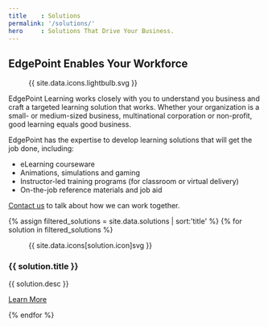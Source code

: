 ```yaml
---
title    : Solutions
permalink: '/solutions/'
hero     : Solutions That Drive Your Business.
---
```

## EdgePoint Enables Your Workforce

<figure class="featuredIcon">{{ site.data.icons.lightbulb.svg }}</figure>

EdgePoint Learning works closely with you to understand you business and craft a targeted learning solution that works. Whether your organization is a small- or medium-sized business, multinational corporation or non-profit, good learning equals good business.

EdgePoint has the expertise to develop learning solutions that will get the job done, including:

* eLearning courseware
* Animations, simulations and gaming
* Instructor-led training programs (for classroom or virtual delivery)
* On-the-job reference materials and job aid

[Contact us](#) to talk about how we can work together.

<section id="solutions">
  {% assign filtered_solutions = site.data.solutions | sort:'title' %}
  {% for solution in filtered_solutions %}
    <article class="solution" id='solution_{{ solution.name }}'>
      <figure>{{ site.data.icons[solution.icon]svg }}</figure>
      <section>
        <h3>{{ solution.title }}</h3>
        <p>{{ solution.desc }}</p>
        <p><a href='{{ solution.link }}' class='button'>Learn More</a></p>
      </section>
    </article>
  {% endfor %}
</section>

